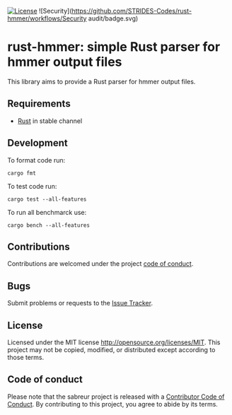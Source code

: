 [![License](https://img.shields.io/badge/license-MIT-blue?style=flat-square)](https://github.com/STRIDES-Codes/rust-hmmer/blob/master/LICENSE)
![Security](https://github.com/STRIDES-Codes/rust-hmmer/workflows/Security audit/badge.svg)

# rust-hmmer: simple Rust parser for hmmer output files

This library aims to provide a Rust parser for hmmer output files.


## Requirements
- [Rust](https://rust-lang.org) in stable channel


## Development

To format code run:

```
cargo fmt
```

To test code run:

```
cargo test --all-features
```

To run all benchmarck use:

```
cargo bench --all-features
```

## Contributions
Contributions are welcomed under the project [code of conduct](https://github.com/Ebedthan/sabreur#code-of-conduct).

## Bugs
Submit problems or requests to the [Issue Tracker](https://github.com/Ebedthan/sabreur/issues).

## License
Licensed under the MIT license http://opensource.org/licenses/MIT. This project may not be copied, modified, or distributed except according to those terms.

## Code of conduct
Please note that the sabreur project is released with a [Contributor Code of Conduct](https://github.com/Ebedthan/sabreur/blob/main/CODE_OF_CONDUCT.md). By contributing to this project, you agree to abide by its terms.